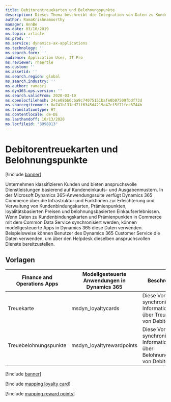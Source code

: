 ```yaml
---
title: Debitorentreuekarten und Belohnungspunkte
description: Dieses Thema beschreibt die Integration von Daten zu Kundenbindungskarten und Prämienpunkten zwischen Finance and Operations-Apps und Common Data Service.
author: RamaKrishnamoorthy
manager: AnnBe
ms.date: 03/10/2019
ms.topic: article
ms.prod: ''
ms.service: dynamics-ax-applications
ms.technology: ''
ms.search.form: ''
audience: Application User, IT Pro
ms.reviewer: rhaertle
ms.custom: ''
ms.assetid: ''
ms.search.region: global
ms.search.industry: ''
ms.author: ramasri
ms.dyn365.ops.version: ''
ms.search.validFrom: 2020-03-10
ms.openlocfilehash: 24ce08bb6cba9c74075151bafe0b07509fbdf73d
ms.sourcegitcommit: 0a741b131ed71f6345d4219a47cf5f71fec6744b
ms.translationtype: HT
ms.contentlocale: de-DE
ms.lasthandoff: 10/13/2020
ms.locfileid: "3998013"
---
```

# <a name="customer-loyalty-cards-and-reward-points"></a>Debitorentreuekarten und Belohnungspunkte

[!include [banner](../../includes/banner.md)]



Unternehmen klassifizieren Kunden und bieten anspruchsvolle Dienstleistungen basierend auf Kundeneinkaufs- und Ausgabenmustern. In der Microsoft Dynamics 365-Anwendungssuite verfügt Dynamics 365 Commerce über die Infrastruktur und Funktionen zur Erleichterung und Verwaltung von Kundenbindungskarten, Prämienpunkten, loyalitätsbasierten Preisen und belohnungsbasierten Einkaufserlebnissen. Wenn Daten zu Kundenbindungskarten und Prämienpunkten in Commerce mit dem Common Data Service synchronisiert werden, können modellgesteuerte Apps in Dynamics 365 diese Daten verwenden. Beispielsweise können Benutzer des Dynamics 365 Customer Service die Daten verwenden, um über den Helpdesk dieselben anspruchsvollen Dienste bereitzustellen.

## <a name="templates"></a>Vorlagen

| Finance and Operations Apps | Modellgesteuerte Anwendungen in Dynamics 365 | Beschreibung |
|-----------------------------|-----------------------------------|-------------|
| Treuekarte                | msdyn\_loyaltycards               | Diese Vorlage synchronisiert Informationen über Treukarten von Debitoren. |
| Treuebelohnungspunkte       | msdyn\_loyaltyrewardpoints        | Diese Vorlage synchronisiert Informationen über Belohnungspunkte von Debitoren. |

[!include [banner](../../includes/dual-write-symbols.md)]

[!include [mapping loyalty card](includes/LoyaltyCard-msdyn-loyaltycards.md)]

[!include [mapping reward points](includes/LoyaltyRewardPoints-msdyn-loyaltyrewardpoints.md)]
